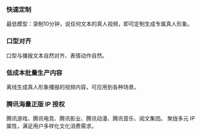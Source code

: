 ### 快速定制
最低模型：录制10分钟，说任何文本的真人视频，即可定制生成专属真人形象。
### 口型对齐
口型与播报文本自然对齐、表情动作自然。
### 低成本批量生产内容
离线生成真人形象播报的视频内容，可应用到各种场景。
### 腾讯海量正版 IP 授权
腾讯游戏、腾讯电竞、腾讯影业、腾讯动漫、腾讯音乐、阅文集团。
聚拢多元 IP 属性，满足用户多样化文化消费需求。  
